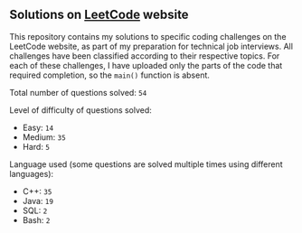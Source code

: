 ## Solutions on [LeetCode](https://leetcode.com/) website

This repository contains my solutions to specific coding challenges on the LeetCode website, as part of my preparation for technical job interviews. All challenges have been classified according to their respective topics. For each of these challenges, I have uploaded only the parts of the code that required completion, so the `main()` function is absent.

Total number of questions solved: `54`

Level of difficulty of questions solved:
* Easy: `14`
* Medium: `35`
* Hard: `5`

Language used (some questions are solved multiple times using different languages):
* C++: `35`
* Java: `19`
* SQL: `2`
* Bash: `2`
